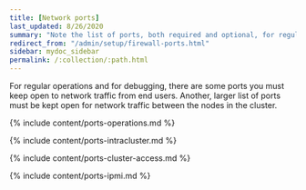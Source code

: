 ```yaml
---
title: [Network ports]
last_updated: 8/26/2020
summary: "Note the list of ports, both required and optional, for regular operations of ThoughtSpot."
redirect_from: "/admin/setup/firewall-ports.html"
sidebar: mydoc_sidebar
permalink: /:collection/:path.html
---
```

For regular operations and for debugging, there are some ports you must keep open to network traffic from end users. Another, larger list of ports must be kept open for network traffic between the nodes in the cluster.

{% include content/ports-operations.md %}

{% include content/ports-intracluster.md %}

{% include content/ports-cluster-access.md %}

{% include content/ports-ipmi.md %}
